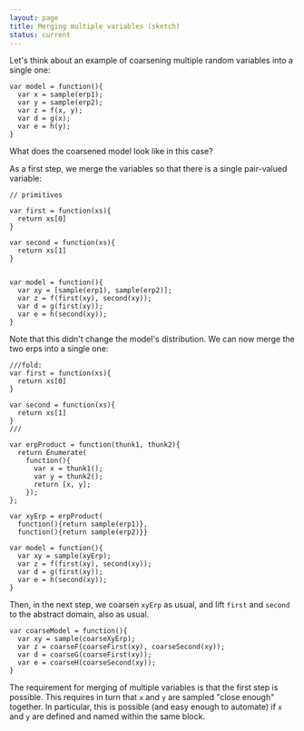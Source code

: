 ```yaml
---
layout: page
title: Merging multiple variables (sketch)
status: current
---
```


Let's think about an example of coarsening multiple random variables into a single one:

~~~~
var model = function(){
  var x = sample(erp1);
  var y = sample(erp2);
  var z = f(x, y);
  var d = g(x);
  var e = h(y);  
}
~~~~

What does the coarsened model look like in this case?

As a first step, we merge the variables so that there is a single pair-valued variable:

~~~~
// primitives

var first = function(xs){
  return xs[0]
}

var second = function(xs){
  return xs[1]
}


var model = function(){
  var xy = [sample(erp1), sample(erp2)];
  var z = f(first(xy), second(xy));
  var d = g(first(xy));
  var e = h(second(xy));
}
~~~~

Note that this didn't change the model's distribution. We can now merge the two erps into a single one:

~~~~
///fold:
var first = function(xs){
  return xs[0]
}

var second = function(xs){
  return xs[1]
}
///

var erpProduct = function(thunk1, thunk2){
  return Enumerate(
    function(){
      var x = thunk1();
      var y = thunk2();
      return [x, y];
    });
};

var xyErp = erpProduct(
  function(){return sample(erp1)}, 
  function(){return sample(erp2)}}

var model = function(){
  var xy = sample(xyErp);
  var z = f(first(xy), second(xy));
  var d = g(first(xy));
  var e = h(second(xy));
}
~~~~

Then, in the next step, we coarsen `xyErp` as usual, and lift `first` and `second` to the abstract domain, also as usual.

~~~~
var coarseModel = function(){
  var xy = sample(coarseXyErp);
  var z = coarseF(coarseFirst(xy), coarseSecond(xy));
  var d = coarseG(coarseFirst(xy));
  var e = coarseH(coarseSecond(xy));
}
~~~~

The requirement for merging of multiple variables is that the first step is possible. This requires in turn that `x` and `y` are sampled "close enough" together. In particular, this is possible (and easy enough to automate) if `x` and `y` are defined and named within the same block.
